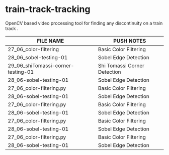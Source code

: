 # train-track-tracking
OpenCV based video processing tool for finding any discontinuity on a train track . 


| FILE NAME  | PUSH NOTES   | 
| ------------- | ------------- |
| 27_06_color-filtering             | Basic Color Filtering                         |
| 28_06_sobel-testing-01            | Sobel Edge Detection                          |
| 29_06_shiTomassi-corner-testing-01| Shi Tomassi Corner Detection                  |
| 28_06-sobel-testing-01            | Sobel Edge Detection                          |
| 27_06_color-filtering.py          | Basic Color Filtering                         |
| 28_06-sobel-testing-01            | Sobel Edge Detection                          |
| 27_06_color-filtering.py          | Basic Color Filtering                         |
| 28_06-sobel-testing-01            | Sobel Edge Detection                          |
| 27_06_color-filtering.py          | Basic Color Filtering                         |
| 28_06-sobel-testing-01            | Sobel Edge Detection                          |
| 27_06_color-filtering.py          | Basic Color Filtering                         |
| 28_06-sobel-testing-01            | Sobel Edge Detection                          |
